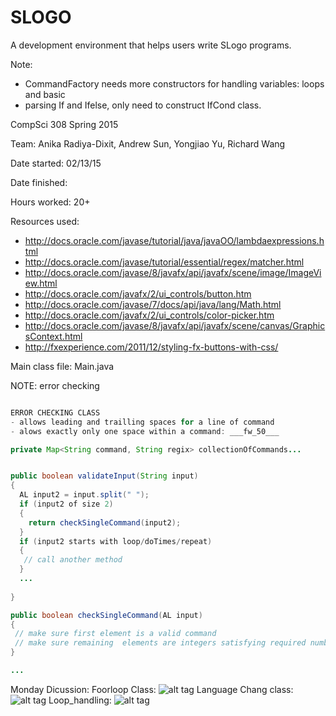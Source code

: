 # SLOGO
A development environment that helps users write SLogo programs.

  Note:
  - CommandFactory needs more constructors for handling variables: loops and basic
  - parsing If and Ifelse, only need to construct IfCond class. 

CompSci 308 Spring 2015

Team: Anika Radiya-Dixit, Andrew Sun, Yongjiao Yu, Richard Wang

Date started: 02/13/15

Date finished: 

Hours worked: 20+

Resources used:
* http://docs.oracle.com/javase/tutorial/java/javaOO/lambdaexpressions.html
* http://docs.oracle.com/javase/tutorial/essential/regex/matcher.html
* http://docs.oracle.com/javase/8/javafx/api/javafx/scene/image/ImageView.html
* http://docs.oracle.com/javafx/2/ui_controls/button.htm
* http://docs.oracle.com/javase/7/docs/api/java/lang/Math.html
* http://docs.oracle.com/javafx/2/ui_controls/color-picker.htm
* http://docs.oracle.com/javase/8/javafx/api/javafx/scene/canvas/GraphicsContext.html
* http://fxexperience.com/2011/12/styling-fx-buttons-with-css/

Main class file: Main.java



NOTE: error checking

```java

ERROR CHECKING CLASS
- allows leading and trailling spaces for a line of command
- alows exactly only one space within a command: ___fw_50___

private Map<String command, String regix> collectionOfCommands...


public boolean validateInput(String input)
{
  AL input2 = input.split(" ");
  if (input2 of size 2)
  {
    return checkSingleCommand(input2);
  }
  if (input2 starts with loop/doTimes/repeat)
  {
   // call another method
  }
  ...
  
}

public boolean checkSingleCommand(AL input)
{
 // make sure first element is a valid command
 // make sure remaining  elements are integers satisfying required number according to hashmap
}

...

```
Monday Dicussion: 
Foorloop Class:
![alt tag](https://github.com/duke-compsci308-spring2015/slogo_team16/blob/master/Diagrams/forloop_class.jpeg)
Language Chang class:
![alt tag](https://github.com/duke-compsci308-spring2015/slogo_team16/blob/master/Diagrams/language_change.jpeg)
Loop_handling:
![alt tag](https://github.com/duke-compsci308-spring2015/slogo_team16/blob/master/Diagrams/loop_handling.jpeg)






